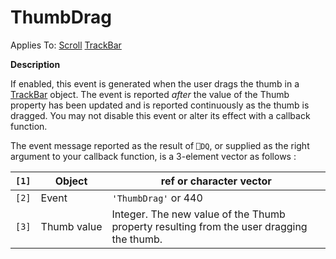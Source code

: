 




<h1 class="heading"><span class="name">ThumbDrag</span></h1>

Applies To: [Scroll](./scroll.md) [TrackBar](./trackbar.md)


**Description**


If enabled, this event is generated when the user drags the thumb in a [TrackBar](./trackbar.md) object. The event is reported *after* the value of the Thumb property has been updated and is reported continuously as the thumb is dragged. You may not disable this event or alter its effect with a callback function.


The event message reported as the result of `⎕DQ`, or supplied as the right argument to your callback function, is a 3-element vector as follows :


| `[1]` | Object | ref or character vector |
| --- | --- | ---  |
| `[2]` | Event | `'ThumbDrag'` or 440 |
| `[3]` | Thumb value | Integer. The new value of the Thumb property resulting from the user dragging the thumb. |



